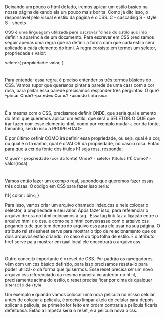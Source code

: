 #

Deixando um pouco o html de lado, iremos aplicar um estilo básico na nossa página deixando ela um pouco mais bonita. Como já dito isso, o responsável pelo visual e estilo da página é o CSS.
C - cascading
S - style
S - sheets

CSS é uma linguagem utilizada para escrever folhas de estilo que irão definir a aparência de um documento. Para escrever em CSS precisamos seguir apenas uma regra que irá definir a forma com que cada estilo será aplicado a cada elemento do html. A regra consiste em termos um seletor, propriedade e valor:

seletor{
	propriedade: valor,
}

#

Para entender essa regra, é preciso entender os três termos básicos do CSS. Vamos supor que queremos pintar a parede de uma casa com a cor rosa, para pintar essa parede precisamos responder três perguntas:
O que?    -pintar
Onde?     -paredes
Como?     -usando tinta rosa

#

É a mesma com o CSS, precisamos definir ONDE, que seria qual elemento do html que queremos aplicar um estilo, que será o SELETOR.
O QUE que irar fazer com esse elemento html, como por exemplo mudar a cor da fonte, tamanho, sendo isso a PROPRIEDADE

E por último definir COMO irá definir essa propriedade, ou seja, qual é a cor, ou qual é o tamanho, qual é o VALOR da propriedade, no caso o rosa.
Então para que a cor da fonte dos títulos h1 seja rosa, responda:

O que?    - propriedade (cor da fonte)
Onde?     - seletor (títulos h1)
Como?     - valor(rosa)

#

Vamos então fazer um exemplo real, supondo que queremos fazer essas três coisas. O código em CSS para fazer isso seria:

 h1{
	color : pink;
}

Para isso, vamos criar um arquivo chamado index.css e nele colocar o selector, a propriedade e seu valor.
Após fazer isso, para referenciar o arquivo de css no html colocamos a tag <link rel=”stylesheet” href=”index.css”>.  Essa tag link faz a ligação entre o arquivo html e o css, é como se o html conversasse com o arquivo css pegando tudo que tem dentro do arquivo css para ele usar na sua página. O atributo rel stylesheet serve para mostrar o tipo de relacionamento que os dois arquivos estão criando, no caso é do tipo folha de estilo. E o atributo href serve para mostrar em qual local ele encontrará o arquivo css.

#

Outro conceito importante é o reset de CSS. Por padrão os navegadores vêm com um css básico definido, para isso precisamos reseta-lo para poder utilizá-lo da forma que quisermos. 
Esse reset precisa ser um novo arquivo css referenciado da mesma maneira do anterior no html, precisamente acima do estilo, o reset precisa ficar por cima de qualquer alteração de style. 

Um exemplo é quando vamos colocar uma nova película no nosso celular, antes de colocar a película, é preciso limpar a tela do celular para depois aplicar a película, se primeiro for feito em ordem contraria a película ficaria defeituosa. Então a limpeza seria o reset, e a película nova o css.

#